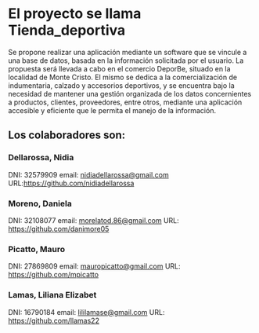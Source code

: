 # El proyecto se llama Tienda_deportiva
Se propone realizar una aplicación mediante un software que se vincule a una base de datos, basada en la información solicitada por el usuario. La propuesta será llevada a cabo en el comercio DeporBe, situado en la localidad de Monte Cristo. El mismo se dedica a la comercialización de indumentaria, calzado y accesorios deportivos, y se encuentra bajo la necesidad de mantener una gestión organizada de los datos concernientes a productos, clientes, proveedores, entre otros, mediante una aplicación accesible y eficiente que le permita el manejo de la información. 

## Los colaboradores son:
### Dellarossa, Nidia 
DNI: 32579909
email: nidiadellarossa@gmail.com
URL:https://github.com/nidiadellarossa

### Moreno, Daniela
DNI: 32108077
email: morelatod.86@gmail.com
URL: https://github.com/danimore05

### Picatto, Mauro
DNI: 27869809
email: mauropicatto@gmail.com
URL: https://github.com/mpicatto

### Lamas, Liliana Elizabet 
DNI: 16790184
email: lililamase@gmail.com 
URL: https://github.com/llamas22
